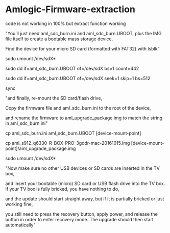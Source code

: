 # Amlogic-Firmware-extraction

code is not working in 100% but extract function working

"You’ll just need aml_sdc_burn.ini and aml_sdc_burn.UBOOT, plus the IMG file itself to create a bootable mass storage device.

Find the device for your micro SD card (formatted with FAT32) with lsblk"

sudo umount /dev/sdX*

sudo dd if=aml_sdc_burn.UBOOT of=/dev/sdX bs=1 count=442

sudo dd if=aml_sdc_burn.UBOOT of=/dev/sdX seek=1 skip=1 bs=512

sync

"and finally, re-mount the SD card/flash drive, 

Copy the firmware file and aml_sdc_burn.ini to the root of the device,

and rename the firmware to aml_upgrade_package.img to match the string in aml_sdc_burn.ini"

cp aml_sdc_burn.ini aml_sdc_burn.UBOOT [device-mount-point] 

cp aml_s912_q6330-R-BOX-PRO-3gddr-mac-20161015.img [device-mount-point]/aml_upgrade_package.img 

sudo umount /dev/sdX*

"Now make sure no other USB devices or SD cards are inserted in the TV box,

and insert your bootable (micro) SD card or USB flash drive into the TV box. If your TV box is fully bricked, you have nothing to do,

and the update should start straight away, but if it is partially bricked or just working fine,

you still need to press the recovery button, apply power, and release the button in order to enter recovery mode. The upgrade should then start automatically"
